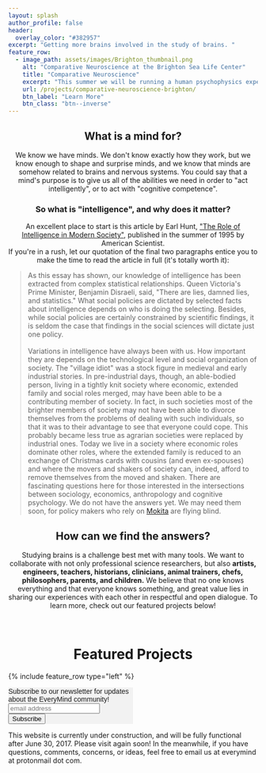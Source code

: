 ```yaml
---
layout: splash
author_profile: false
header:
  overlay_color: "#382957"
excerpt: "Getting more brains involved in the study of brains. "
feature_row:
  - image_path: assets/images/Brighton_thumbnail.png
    alt: "Comparative Neuroscience at the Brighton Sea Life Center"
    title: "Comparative Neuroscience"
    excerpt: "This summer we will be running a human psychophysics experiment as part of an exhibit at the Brighton Sea Life Center about comparative neuroscience research. You can contribute to this project both at the Sea Life Center or online!"
    url: /projects/comparative-neuroscience-brighton/
    btn_label: "Learn More"
    btn_class: "btn--inverse"
---
```

<h2 style="text-align: center;"> What is a mind for? </h2>

<p style="text-align: center;"> We know we have minds. We don't know exactly how they work, but we know enough to shape and surprise minds, and we know that minds are somehow related to brains and nervous systems. You could say that a mind's purpose is to give us all of the abilities we need in order to "act intelligently", or to act with "cognitive competence".</p>

<h3 style="text-align: center;">So what is "intelligence", and why does it matter? </h3>

<p style="text-align: center;"> An excellent place to start is this article by Earl Hunt, <a href="http://www.psych.utoronto.ca/users/reingold/courses/intelligence/cache/Hunt-full.html">"The Role of Intelligence in Modern Society"</a>, published in the summer of 1995 by American Scientist. <br/>If you're in a rush, let our quotation of the final two paragraphs entice you to make the time to read the article in full (it's totally worth it): 
<blockquote cite="http://www.psych.utoronto.ca/users/reingold/courses/intelligence/cache/Hunt-full.html">
As this essay has shown, our knowledge of intelligence has been extracted from complex statistical relationships. Queen Victoria's Prime Minister, Benjamin Disraeli, said, "There are lies, damned lies, and statistics." What social policies are dictated by selected facts about intelligence depends on who is doing the selecting. Besides, while social policies are certainly constrained by scientific findings, it is seldom the case that findings in the social sciences will dictate just one policy. <br/><br/> Variations in intelligence have always been with us. How important they are depends on the technological level and social organization of society. The "village idiot" was a stock figure in medieval and early industrial stories. In pre-industrial days, though, an able-bodied person, living in a tightly knit society where economic, extended family and social roles merged, may have been able to be a contributing member of society. In fact, in such societies most of the brighter members of society may not have been able to divorce themselves from the problems of dealing with such individuals, so that it was to their advantage to see that everyone could cope. This probably became less true as agrarian societies were replaced by industrial ones. Today we live in a society where economic roles dominate other roles, where the extended family is reduced to an exchange of Christmas cards with cousins (and even ex-spouses) and where the movers and shakers of society can, indeed, afford to remove themselves from the moved and shaken. There are fascinating questions here for those interested in the intersections between sociology, economics, anthropology and cognitive psychology. We do not have the answers yet. We may need them soon, for policy makers who rely on <a href="https://en.wikipedia.org/wiki/Elephant_in_the_room#Similar">Mokita</a> are flying blind.
</blockquote>

<h2 style="text-align: center;">How can we find the answers? </h2>

<p style="text-align: center;">Studying brains is a challenge best met with many tools. We want to collaborate with not only professional science researchers, but also <b>artists, engineers, teachers, historians, clinicians, animal trainers, chefs, philosophers, parents, and children.</b> We believe that no one knows everything and that everyone knows something, and great value lies in sharing our experiences with each other in respectful and open dialogue. To learn more, check out our featured projects below! <br/><br/><br/></p>

<h1 style="text-align: center;"> Featured Projects </h1>

{% include feature_row type="left" %}

<!-- Begin MailChimp Signup Form -->
<link href="//cdn-images.mailchimp.com/embedcode/horizontal-slim-10_7.css" rel="stylesheet" type="text/css">
<style type="text/css">
	#mc_embed_signup{background:#f2f2f2; clear:left; font:14px Oxygen,Helvetica,Arial,sans-serif; width:50%;}
	/* Add your own MailChimp form style overrides in your site stylesheet or in this style block.
	   We recommend moving this block and the preceding CSS link to the HEAD of your HTML file. */
</style>
<div id="mc_embed_signup">
<form action="//online.us16.list-manage.com/subscribe/post?u=eb2472695fd6c8a6c2291c528&amp;id=322b339266" method="post" id="mc-embedded-subscribe-form" name="mc-embedded-subscribe-form" class="validate" target="_blank" novalidate>
    <div id="mc_embed_signup_scroll">
	<label for="mce-EMAIL">Subscribe to our newsletter for updates about the EveryMind community!</label>
	<input type="email" value="" name="EMAIL" class="email" id="mce-EMAIL" placeholder="email address" required>
    <!-- real people should not fill this in and expect good things - do not remove this or risk form bot signups-->
    <div style="position: absolute; left: -5000px;" aria-hidden="true"><input type="text" name="b_eb2472695fd6c8a6c2291c528_322b339266" tabindex="-1" value=""></div>
    <div class="clear"><input type="submit" value="Subscribe" name="subscribe" id="mc-embedded-subscribe" class="button"></div>
    </div>
</form>
</div>

<!--End mc_embed_signup-->

<p>This website is currently under construction, and will be fully functional after June 30, 2017. Please visit again soon! In the meanwhile, if you have questions, comments, concerns, or ideas, feel free to email us at everymind at protonmail dot com. </p>
